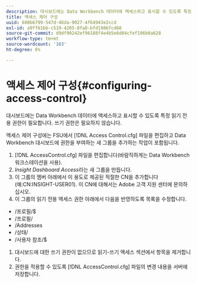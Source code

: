 ```yaml
---
description: 대시보드에는 Data Workbench 데이터에 액세스하고 표시할 수 있도록 특정 읽기 전용 권한이 필요합니다. 쓰기 권한은 필요하지 않습니다.
title: 액세스 제어 구성
uuid: 600b6799-547d-46da-9027-4f64943e2ccd
exl-id: a9ff61bb-c519-4205-8fa8-bfd1986fcd60
source-git-commit: d9df90242ef96188f4e4b5e6d04cfef196b0a628
workflow-type: tm+mt
source-wordcount: '163'
ht-degree: 6%

---
```


# 액세스 제어 구성{#configuring-access-control}

대시보드에는 Data Workbench 데이터에 액세스하고 표시할 수 있도록 특정 읽기 전용 권한이 필요합니다. 쓰기 권한은 필요하지 않습니다.

액세스 제어 구성에는 FSU에서 [!DNL Access Control.cfg] 파일을 편집하고 Data Workbench 대시보드에 권한을 부여하는 새 그룹을 추가하는 작업이 포함됩니다.

1. [!DNL AccessControl.cfg] 파일을 편집합니다(바람직하게는 Data Workbench 워크스테이션을 사용).
1. *Insight Dashboard Access*&#x200B;라는 새 그룹을 만듭니다.
1. 이 그룹의 멤버 아래에서 이 용도로 제공된 적절한 CN을 추가합니다(예:CN:INSIGHT-USER01). 이 CN에 대해서는 Adobe 고객 지원 센터에 문의하십시오.
1. 이 그룹의 읽기 전용 액세스 권한 아래에서 다음을 반영하도록 목록을 수정합니다.

* /프로필/$
* /프로필/
* /Addresses
* /상태/
* /사용자 참조/$

1. 대시보드에 대한 쓰기 권한이 없으므로 읽기-쓰기 액세스 섹션에서 항목을 제거합니다.
1. 권한을 적용할 수 있도록 [!DNL AccessControl.cfg] 파일의 변경 내용을 서버에 저장합니다.
